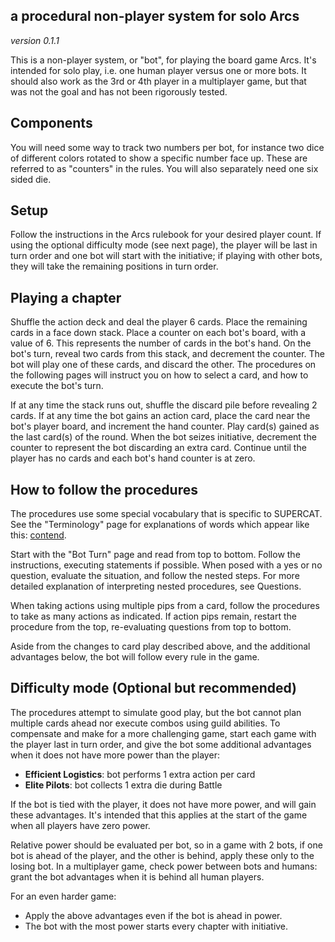 ## a procedural non-player system for solo Arcs

*version 0.1.1*

This is a non-player system, or "bot", for playing the board game Arcs. It's intended for solo play, i.e. one human player versus one or more bots. It should also work as the 3rd or 4th player in a multiplayer game, but that was not the goal and has not been rigorously tested.

## Components

You will need some way to track two numbers per bot, for instance two dice of different colors rotated to show a specific number face up. These are referred to as "counters" in the rules. You will also separately need one six sided die.

## Setup

Follow the instructions in the Arcs rulebook for your desired player count. If using the optional difficulty mode (see next page), the player will be last in turn order and one bot will start with the initiative; if playing with other bots, they will take the remaining positions in turn order.

## Playing a chapter

Shuffle the action deck and deal the player 6 cards. Place the remaining cards in a face down stack. Place a counter on each bot's board, with a value of 6. This represents the number of cards in the bot's hand. On the bot's turn, reveal two cards from this stack, and decrement the counter. The bot will play one of these cards, and discard the other. The procedures on the following pages will instruct you on how to select a card, and how to execute the bot's turn.

If at any time the stack runs out, shuffle the discard pile before revealing 2 cards. If at any time the bot gains an action card, place the card near the bot's player board, and increment the hand counter. Play card(s) gained as the last card(s) of the round. When the bot seizes initiative, decrement the counter to represent the bot discarding an extra card. Continue until the player has no cards and each bot's hand counter is at zero.

<div class="pagebreak"> </div>

## How to follow the procedures

The procedures use some special vocabulary that is specific to SUPERCAT. See the "Terminology" page for explanations of words which appear like this: <ins>contend</ins>.

Start with the "Bot Turn" page and read from top to bottom. Follow the instructions, executing statements if possible. When posed with a yes or no question, evaluate the situation, and follow the nested steps. For more detailed explanation of interpreting nested procedures, see Questions.

When taking actions using multiple pips from a card, follow the procedures to take as many actions as indicated. If action pips remain, restart the procedure from the top, re-evaluating questions from top to bottom.

Aside from the changes to card play described above, and the additional advantages below, the bot will follow every rule in the game.

## Difficulty mode (Optional but recommended)

The procedures attempt to simulate good play, but the bot cannot plan multiple cards ahead nor execute combos using guild abilities. To compensate and make for a more challenging game, start each game with the player last in turn order, and give the bot some additional advantages when it does not have more power than the player:

- **Efficient Logistics**: bot performs 1 extra action per card
- **Elite Pilots**: bot collects 1 extra die during Battle

If the bot is tied with the player, it does not have more power, and will gain these advantages. It's intended that this applies at the start of the game when all players have zero power.

Relative power should be evaluated per bot, so in a game with 2 bots, if one bot is ahead of the player, and the other is behind, apply these only to the losing bot. In a multiplayer game, check power between bots and humans: grant the bot advantages when it is behind all human players.

For an even harder game:

- Apply the above advantages even if the bot is ahead in power.
- The bot with the most power starts every chapter with initiative.

<div class="pagebreak"> </div>
